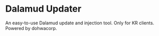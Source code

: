 # Dalamud Updater

An easy-to-use Dalamud update and injection tool. Only for KR clients. Powered by dohwacorp.
